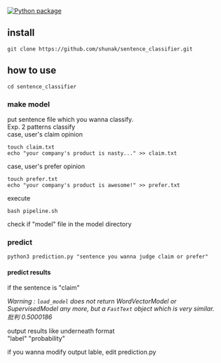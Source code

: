 [![Python package](https://github.com/shunak/sentence_classifier/workflows/Python%20package/badge.svg?branch=master)](https://github.com/shunak/sentence_classifier/actions)
## install
```
git clone https://github.com/shunak/sentence_classifier.git
```
## how to use
```
cd sentence_classifier
```
### make model
put sentence file which you wanna classify.<br>
Exp. 2 patterns classify<br>
case, user's claim opinion <br>
```
touch claim.txt
echo "your company's product is nasty..." >> claim.txt
```
case, user's prefer opinion
```
touch prefer.txt
echo "your company's product is awesome!" >> prefer.txt
```
execute
```
bash pipeline.sh
```
check if "model" file in the model directory

### predict
```
python3 prediction.py "sentence you wanna judge claim or prefer"
```
#### predict results
if the sentence is "claim"<br>

_Warning : `load_model` does not return WordVectorModel or SupervisedModel any more, but a `FastText` object which is very similar.<br>
批判 0.5000186_<br>

output results like underneath format<br>
"label" "probability"

if you wanna modify output lable, edit prediction.py

